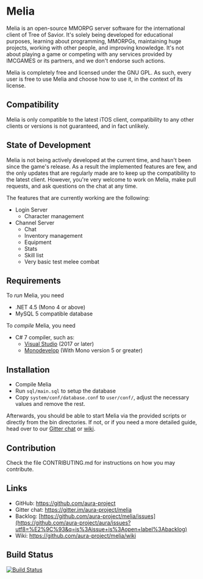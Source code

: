 Melia
==============================

Melia is an open-source MMORPG server software for the international client
of Tree of Savior. It's solely being developed for educational purposes,
learning about programming, MMORPGs, maintaining huge projects, working with
other people, and improving knowledge. It's not about playing a game or
competing with any services provided by IMCGAMES or its partners, and we
don't endorse such actions.

Melia is completely free and licensed under the GNU GPL.
As such, every user is free to use Melia and choose how to use it,
in the context of its license.

Compatibility
------------------------------
Melia is only compatible to the latest iTOS client,
compatibility to any other clients or versions is
not guaranteed, and in fact unlikely.

State of Development
------------------------------
Melia is not being actively developed at the current time, and hasn't been
since the game's release. As a result the implemented features are few,
and the only updates that are regularly made are to keep up the compatibility
to the latest client. However, you're very welcome to work on Melia, make
pull requests, and ask questions on the chat at any time.

The features that are currently working are the following:
- Login Server
  - Character management
- Channel Server
  - Chat
  - Inventory management
  - Equipment
  - Stats
  - Skill list
  - Very basic test melee combat

Requirements
------------------------------
To *run* Melia, you need
* .NET 4.5 (Mono 4 or above)
* MySQL 5 compatible database

To *compile* Melia, you need
* C# 7 compiler, such as:
  * [Visual Studio](http://www.visualstudio.com/en-us/products/visual-studio-express-vs.aspx) (2017 or later)
  * [Monodevelop](http://monodevelop.com/) (With Mono version 5 or greater)

Installation
------------------------------
* Compile Melia
* Run `sql/main.sql` to setup the database
* Copy `system/conf/database.conf` to `user/conf/`,
  adjust the necessary values and remove the rest.

Afterwards, you should be able to start Melia via the provided scripts or
directly from the bin directories. If not, or if you need a more detailed guide,
head over to our [Gitter chat](https://gitter.im/aura-project/melia) or [wiki](https://github.com/aura-project/melia/wiki).

Contribution
------------------------------
Check the file CONTRIBUTING.md for instructions on how you may contribute.

Links
------------------------------
* GitHub: https://github.com/aura-project
* Gitter chat: https://gitter.im/aura-project/melia
* Backlog: [https://github.com/aura-project/melia/issues](https://github.com/aura-project/aura/issues?utf8=%E2%9C%93&q=is%3Aissue+is%3Aopen+label%3Abacklog)
* Wiki: https://github.com/aura-project/melia/wiki

Build Status
------------------------------
[![Build Status](https://travis-ci.org/aura-project/melia.png?branch=master)](https://travis-ci.org/aura-project/melia)

